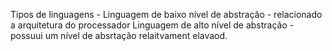 Tipos de linguagens -
Linguagem de baixo nível de abstração - relacionado a arquitetura do processador
Linguagem de alto nível de abstração - possuui um nível de absrtação relaitvament elavaod.
